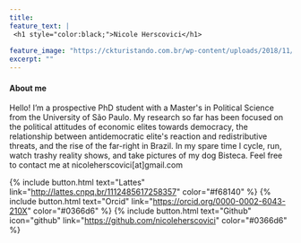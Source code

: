 ```yaml
---
title: 
feature_text: |
 <h1 style="color:black;">Nicole Herscovici</h1>
  
feature_image: "https://ckturistando.com.br/wp-content/uploads/2018/11/visita-ao-farol-santander-banespa-altino-arantes-centro-sao-paulo-ckturistando.jpg"
excerpt: ""
---
```


#### About me

Hello! I’m a prospective PhD student with a Master's in Political Science from the University of São Paulo. My research so far has been focused on the political attitudes of economic elites towards democracy, the relationship between antidemocratic elite's reaction and redistributive threats, and the rise of the far-right in Brazil. In my spare time I cycle, run, watch trashy reality shows, and take pictures of my dog Bisteca. Feel free to contact me at nicoleherscovici[at]gmail.com

{% include button.html text="Lattes" link="http://lattes.cnpq.br/1112485617258357" color="#f68140" %} {% include button.html text="Orcid" link="https://orcid.org/0000-0002-6043-210X" color="#0366d6" %}  {% include button.html text="Github" icon="github" link="https://github.com/nicoleherscovici" color="#0366d6" %}
